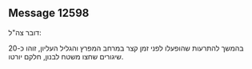 ## Message 12598

דובר צה"ל:

בהמשך להתרעות שהופעלו לפני זמן קצר במרחב המפרץ והגליל העליון, זוהו כ-20 שיגורים שחצו משטח לבנון, חלקם יורטו.

